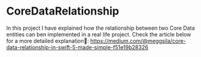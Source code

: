 # CoreDataRelationship

In this project I have explained how the relationship between two Core Data entities can ben implemented in a real life project. 
Check the article below for a more detailed explanation🦾:  https://medium.com/@meggsila/core-data-relationship-in-swift-5-made-simple-f51e19b28326
